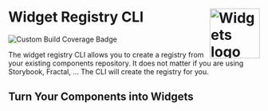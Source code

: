 <h1>Widget Registry CLI<img align="right" src="https://avatars.githubusercontent.com/u/72320367?s=400&u=05a3dd94b047a4dcc00fd1850dadfcc03f790cdd&v=4" alt="Widgets logo" title="Widgets logo" width="100"></h1>
<img src="https://js-widgets.github.io/webpack-cli/img/coverage.svg" alt="Custom Build Coverage Badge" title="Custom Build Coverage Badge">

The widget registry CLI allows you to create a registry from your existing components repository. It does not matter if you are using Storybook, Fractal, ... The CLI will create the registry for you.

## Turn Your Components into Widgets

